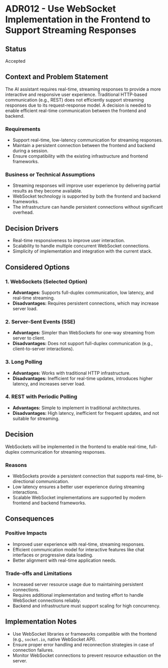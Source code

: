 # ADR012 - Use WebSocket Implementation in the Frontend to Support Streaming Responses

## Status  
Accepted  

## Context and Problem Statement  
The AI assistant requires real-time, streaming responses to provide a more interactive and responsive user experience. Traditional HTTP-based communication (e.g., REST) does not efficiently support streaming responses due to its request-response model. A decision is needed to enable efficient real-time communication between the frontend and backend.

### Requirements  
- Support real-time, low-latency communication for streaming responses.  
- Maintain a persistent connection between the frontend and backend during a session.  
- Ensure compatibility with the existing infrastructure and frontend frameworks.  

### Business or Technical Assumptions  
- Streaming responses will improve user experience by delivering partial results as they become available.  
- WebSocket technology is supported by both the frontend and backend frameworks.  
- The infrastructure can handle persistent connections without significant overhead.  

## Decision Drivers  
- Real-time responsiveness to improve user interaction.  
- Scalability to handle multiple concurrent WebSocket connections.  
- Simplicity of implementation and integration with the current stack.  

## Considered Options  

### 1. WebSockets (Selected Option)  
- **Advantages:** Supports full-duplex communication, low latency, and real-time streaming.  
- **Disadvantages:** Requires persistent connections, which may increase server load.

### 2. Server-Sent Events (SSE)  
- **Advantages:** Simpler than WebSockets for one-way streaming from server to client.  
- **Disadvantages:** Does not support full-duplex communication (e.g., client-to-server interactions).

### 3. Long Polling  
- **Advantages:** Works with traditional HTTP infrastructure.  
- **Disadvantages:** Inefficient for real-time updates, introduces higher latency, and increases server load.

### 4. REST with Periodic Polling  
- **Advantages:** Simple to implement in traditional architectures.  
- **Disadvantages:** High latency, inefficient for frequent updates, and not suitable for streaming.

## Decision  
WebSockets will be implemented in the frontend to enable real-time, full-duplex communication for streaming responses.  

### Reasons  
- WebSockets provide a persistent connection that supports real-time, bi-directional communication.  
- Low latency ensures a better user experience during streaming interactions.  
- Scalable WebSocket implementations are supported by modern frontend and backend frameworks.  

## Consequences  

### Positive Impacts  
- Improved user experience with real-time, streaming responses.  
- Efficient communication model for interactive features like chat interfaces or progressive data loading.  
- Better alignment with real-time application needs.  

### Trade-offs and Limitations  
- Increased server resource usage due to maintaining persistent connections.  
- Requires additional implementation and testing effort to handle WebSocket connections reliably.  
- Backend and infrastructure must support scaling for high concurrency.  

## Implementation Notes  
- Use WebSocket libraries or frameworks compatible with the frontend (e.g., `socket.io`, native WebSocket API).  
- Ensure proper error handling and reconnection strategies in case of connection failures.  
- Monitor WebSocket connections to prevent resource exhaustion on the server.  
